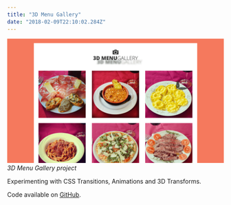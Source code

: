```yaml
---
title: "3D Menu Gallery"
date: "2018-02-09T22:10:02.284Z"
---
```


![3D Menu Gallery project](1.png)
_3D Menu Gallery project_

Experimenting with CSS Transitions, Animations and 3D Transforms.

Code available on [GitHub](https://github.com/eneax/3D_Menu_Gallery).
